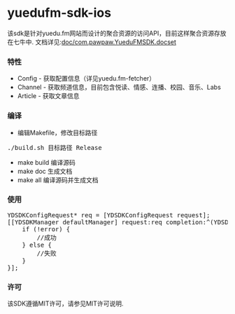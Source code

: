 # yuedufm-sdk-ios

该sdk是针对yuedu.fm网站而设计的聚合资源的访问API，目前这样聚合资源存放在七牛中. 文档详见:[doc/com.pawpaw.YueduFMSDK.docset](doc/com.pawpaw.YueduFMSDK.docset)

### 特性
* Config - 获取配置信息（详见yuedu.fm-fetcher）
* Channel - 获取频道信息，目前包含悦读、情感、连播、校园、音乐、Labs
* Article - 获取文章信息

### 编译
* 编辑Makefile，修改目标路径
<pre>
./build.sh 目标路径 Release
</pre>
* make build 编译源码
* make doc 生成文档
* make all 编译源码并生成文档

### 使用
<pre>
YDSDKConfigRequest* req = [YDSDKConfigRequest request];
[[YDSDKManager defaultManager] request:req completion:^(YDSDKRequest *request, YDSDKError *error) {
    if (!error) {
		//成功
    } else {
    	//失败
    }
}];
</pre>

### 许可
该SDK遵循MIT许可，请参见MIT许可说明.